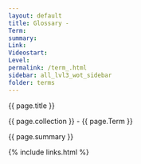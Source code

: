 ```yaml
---
layout: default
title: Glossary - 
Term: 
summary: 
Link: 
Videostart: 
Level: 
permalink: /term_.html
sidebar: all_lvl3_wot_sidebar
folder: terms
---
```


{{ page.title }}

{{ page.collection }} - {{ page.Term }}

   {{ page.summary }}


 {% include links.html %} 
